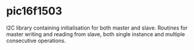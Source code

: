 # pic16f1503
I2C library containing initialisation for both master and slave.
Routines for master writing and reading from slave, both single instance and multiple consecutive operations.
